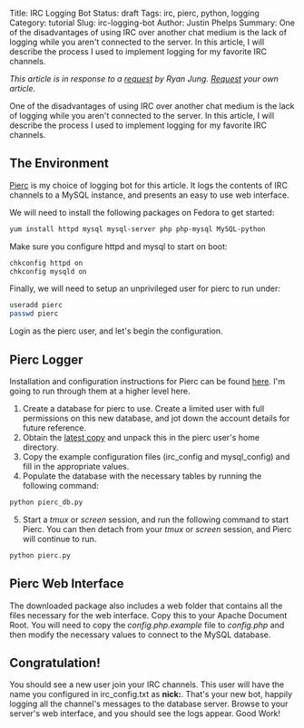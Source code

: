 Title: IRC Logging Bot
Status: draft
Tags: irc, pierc, python, logging
Category: tutorial
Slug: irc-logging-bot
Author: Justin Phelps
Summary: One of the disadvantages of using IRC over another chat medium is the lack of logging while you aren't connected to the server. In this article, I will describe the process I used to implement logging for my favorite IRC channels.

*This article is in response to a [request](https://github.com/Linuturk/www.onitato.com/issues/3) by Ryan Jung. [Request](https://github.com/Linuturk/www.onitato.com/issues?state=open) your own article.*

One of the disadvantages of using IRC over another chat medium is the lack of logging while you aren't connected to the server. In this article, I will describe the process I used to implement logging for my favorite IRC channels.

## The Environment

[Pierc](https://github.com/classam/pierc) is my choice of logging bot for this article. It logs the contents of IRC channels to a MySQL instance, and presents an easy to use web interface.

We will need to install the following packages on Fedora to get started:

```bash
yum install httpd mysql mysql-server php php-mysql MySQL-python
```

Make sure you configure httpd and mysql to start on boot:

```bash
chkconfig httpd on
chkconfig mysqld on
```

Finally, we will need to setup an unprivileged user for pierc to run under:

```bash
useradd pierc
passwd pierc
```

Login as the pierc user, and let's begin the configuration.

## Pierc Logger

Installation and configuration instructions for Pierc can be found [here](http://classam.github.com/pierc/). I'm going to run through them at a higher level here.

1. Create a database for pierc to use. Create a limited user with full permissions on this new database, and jot down the account details for future reference.
1. Obtain the [latest copy](https://github.com/classam/pierc/tarball/master) and unpack this in the pierc user's home directory.
1. Copy the example configuration files (irc_config and mysql_config) and fill in the appropriate values.
1. Populate the database with the necessary tables by running the following command:

```bash
python pierc_db.py
```

5. Start a *tmux* or *screen* session, and run the following command to start Pierc. You can then detach from your *tmux* or *screen* session, and Pierc will continue to run.

```bash
python pierc.py
```

## Pierc Web Interface

The downloaded package also includes a web folder that contains all the files necessary for the web interface. Copy this to your Apache Document Root. You will need to copy the *config.php.example* file to *config.php* and then modify the necessary values to connect to the MySQL database.

## Congratulation!

You should see a new user join your IRC channels. This user will have the name you configured in irc_config.txt as **nick:**. That's your new bot, happily logging all the channel's messages to the database server. Browse to your server's web interface, and you should see the logs appear. Good Work!
